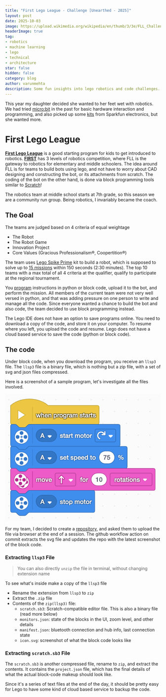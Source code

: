 ```yaml
---
title: "First Lego League - Challenge [Unearthed - 2025]"
layout: post
date: 2025-10-03
image: https://upload.wikimedia.org/wikipedia/en/thumb/3/3e/FLL_Challenge_Logo_v2.svg/600px-FLL_Challenge_Logo_v2.svg.png
headerImage: true
tag:
- robotics
- machine learning
- lego
- technical
- architecture
star: false
hidden: false
category: blog
author: varunmehta
description: Some fun insights into lego robotics and code challenges.
---
```


This year my daughter decided she wanted to her feet wet with robotics. We had tried [micro:bit](https://microbit.org/) in the past for basic hardware interaction and programming, and also picked up some [kits](https://learn.sparkfun.com/tutorials/microbot-kit-experiment-guide/all) from Sparkfun electronics, but she wanted more. 

# First Lego League
[**First Lego League**](https://www.firstlegoleague.org/season) is a good starting program for kids to get introduced to robotics. [**FIRST**](https://www.firstinspires.org/) has 3 levels of robotics competition, where FLL is the gateway to robotics for elementary and middle schoolers. The idea around FLL is for teams to build bots using lego, and not have to worry about CAD designing and constructing the bot, or its attachments from scratch. The coding of the bot on the other hand, is done via block programming tools similar to [Scratch](https://scratch.mit.edu/)!

The robotics team at middle school starts at 7th grade, so this season we are a community run group. Being robotics, I invariably became the coach. 

## The Goal
The teams are judged based on 4 criteria of equal weightage
 * The Robot 
 * The Robot Game 
 * Innovation Project 
 * Core Values (Gracious Professionalism®, Coopertition®)

The team uses [Lego Spike Prime](https://education.lego.com/en-us/products/lego-education-spike-prime-set/45678/) kit to build a robot, which is supposed to solve up to [15 missions](https://www.youtube.com/watch?v=ErDj8myI_Tg) within 150 seconds (2:30 minutes). The top 10 teams with a max total of all 4 criteria at the qualifier, qualify to participate at the regional tournament.

You [program](https://spike.legoeducation.com/prime/lobby/) instructions in python or block code, upload it to the bot, and perform the mission. All members of the current team were not very well versed in python, and that was adding pressure on one person to write and manage all the code. Since everyone wanted a chance to build the bot and also code, the team decided to use block programming instead.

The Lego IDE does not have an option to save programs online. You need to download a copy of the code, and store it on your computer. To resume where you left, you upload the code and resume. Lego does not have a cloud based service to save the code (python or block code).

## The code
Under block code, when you download the program, you receive an `llsp3` file. The `llsp3` file is a binary file, which is nothing but a zip file, with a set of svg and json files compressed. 

Here is a screenshot of a sample program, let's investigate all the files involved.

![Lego Block Code](../assets/images/posts/lego-blockcode.png)

For my team, I decided to create a [repository](https://github.com/varunmehta/73461-2025), and asked them to upload the file via browser at the end of a session. The github workflow action on commit extracts the svg file and updates the repo with the latest screenshot of the block code.

### Extracting  `llsp3` File
> You can also directly `unzip` the file in terminal, without changing extension name

To see what's inside make a copy of the `llsp3` file
 * Rename the extension from `llsp3` to `zip` 
 * Extract the `.zip` file
 * Contents of the `zip(llsp3)` file: 
    * `scratch.sb3`: Scratch-compatible editor file. This is also a binary file (read more below)
    * `monitors.json`: state of the blocks in the UI, zoom level, and other details
    * `manifest.json`: bluetooth connection and hub info, last connection state
    * `icon.svg`: screenshot of what the block code looks like

### Extracting `scratch.sb3` File
The `scratch.sb3` is another compressed file, rename to `zip`, and extract the contents. It contains the `project.json` file, which has the final details of what the actual block-code makeup should look like.

Since it's a series of text files at the end of the day, it should be pretty easy for Lego to have some kind of cloud based service to backup the code.
